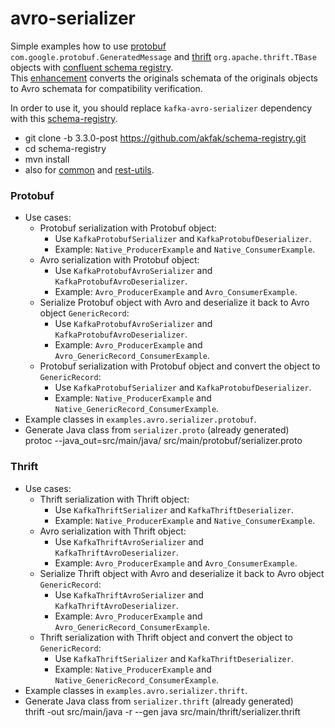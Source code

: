 # avro-serializer
Simple examples how to use [protobuf](https://developers.google.com/protocol-buffers/) `com.google.protobuf.GeneratedMessage` and [thrift](https://thrift.apache.org/) `org.apache.thrift.TBase` objects with [confluent schema registry](https://github.com/confluentinc/schema-registry).  
This [enhancement](https://github.com/akfak/schema-registry/tree/3.3.0-post) converts the originals schemata of the originals objects to Avro schemata for compatibility verification.  
   
In order to use it, you should replace `kafka-avro-serializer` dependency with this [schema-registry](https://github.com/akfak/schema-registry/tree/3.3.0-post).
* git clone -b 3.3.0-post https://github.com/akfak/schema-registry.git
* cd schema-registry
* mvn install
* also for [common](https://github.com/akfak/common/tree/3.3.0-post) and [rest-utils](https://github.com/akfak/rest-utils/tree/3.3.0-post). 

### Protobuf
* Use cases:
  * Protobuf serialization with Protobuf object:
    * Use `KafkaProtobufSerializer` and `KafkaProtobufDeserializer`.
    * Example: `Native_ProducerExample` and `Native_ConsumerExample`.
  * Avro serialization with Protobuf object:
    * Use `KafkaProtobufAvroSerializer` and `KafkaProtobufAvroDeserializer`.
    * Example: `Avro_ProducerExample` and `Avro_ConsumerExample`.
  * Serialize Protobuf object with Avro and deserialize it back to Avro object `GenericRecord`:
    * Use `KafkaProtobufAvroSerializer` and `KafkaProtobufAvroDeserializer`.
    * Example: `Avro_ProducerExample` and `Avro_GenericRecord_ConsumerExample`.
  * Protobuf serialization with Protobuf object and convert the object to `GenericRecord`:
    * Use `KafkaProtobufSerializer` and `KafkaProtobufDeserializer`.
    * Example: `Native_ProducerExample` and `Native_GenericRecord_ConsumerExample`.
* Example classes in `examples.avro.serializer.protobuf`.
* Generate Java class from `serializer.proto` (already generated)  
protoc --java_out=src/main/java/ src/main/protobuf/serializer.proto

### Thrift
* Use cases:
  * Thrift serialization with Thrift object:
    * Use `KafkaThriftSerializer` and `KafkaThriftDeserializer`.
    * Example: `Native_ProducerExample` and `Native_ConsumerExample`.
  * Avro serialization with Thrift object:
    * Use `KafkaThriftAvroSerializer` and `KafkaThriftAvroDeserializer`.
    * Example: `Avro_ProducerExample` and `Avro_ConsumerExample`.
  * Serialize Thrift object with Avro and deserialize it back to Avro object `GenericRecord`:
    * Use `KafkaThriftAvroSerializer` and `KafkaThriftAvroDeserializer`.
    * Example: `Avro_ProducerExample` and `Avro_GenericRecord_ConsumerExample`.
  * Thrift serialization with Thrift object and convert the object to `GenericRecord`:
    * Use `KafkaThriftSerializer` and `KafkaThriftDeserializer`.
    * Example: `Native_ProducerExample` and `Native_GenericRecord_ConsumerExample`.
* Example classes in `examples.avro.serializer.thrift`.
* Generate Java class from `serializer.thrift` (already generated)  
thrift -out src/main/java -r --gen java src/main/thrift/serializer.thrift